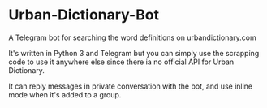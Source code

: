 # Urban-Dictionary-Bot
A Telegram bot for searching the word definitions on urbandictionary.com

It's written in Python 3 and Telegram but you can simply use the scrapping code to use it anywhere else since there ia no official API for Urban Dictionary.

It can reply messages in private conversation with the bot, and use inline mode when it's added to a group.
